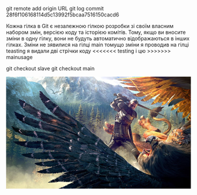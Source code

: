 git remote add origin URL
git log
commit 28f6f106168114d5c13992f5bcaa7516150cacd6

Кожна гілка в Git є незалежною гілкою розробки зі своїм власним набором змін, версією коду та історією комітів. Тому, якщо ви вносите зміни в одну гілку, вони не будуть автоматично відображаються в інших гілках.
Зміни не зявилися на гілці main томущо зміни я проводив на гілці teasting
я видали дві стрічки коду <<<<<<< testing і цю >>>>>>> mainusage

git checkout slave
git checkout main

![The Witcher](https://github.com/MatvieiShch/Matvey-Labs/blob/Lab_2/Lab_2/the-witcher-3-4k.jpg)
